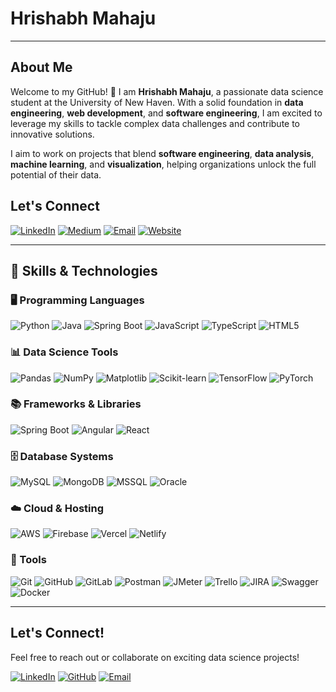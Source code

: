 # Hrishabh Mahaju  
---

## About Me

Welcome to my GitHub! 🎉 I am **Hrishabh Mahaju**, a passionate data science student at the University of New Haven. With a solid foundation in **data engineering**, **web development**, and **software engineering**, I am excited to leverage my skills to tackle complex data challenges and contribute to innovative solutions.  

I aim to work on projects that blend **software engineering**, **data analysis**, **machine learning**, and **visualization**, helping organizations unlock the full potential of their data.  

## Let's Connect

[![LinkedIn](https://img.shields.io/badge/LinkedIn-blue?style=for-the-badge&logo=linkedin&logoColor=white)](http://linkedin.com/in/hrishabh-mahaju-8a515b176/) [![Medium](https://img.shields.io/badge/Medium-black?style=for-the-badge&logo=medium&logoColor=white)](https://medium.com/@hrishabh360) [![Email](https://img.shields.io/badge/Email-red?style=for-the-badge&logo=gmail&logoColor=white)](mailto:mahajuh@gmail.com) [![Website](https://img.shields.io/badge/Website-0A66C2?style=for-the-badge&logo=google-chrome&logoColor=white)](https://hrishabh.com.np)  

---

## 🚀 Skills & Technologies  

### 🖥️ Programming Languages  
![Python](https://img.shields.io/badge/Python-3776AB?style=for-the-badge&logo=python&logoColor=white) ![Java](https://img.shields.io/badge/Java-ED8B00?style=for-the-badge&logo=openjdk&logoColor=white) ![Spring Boot](https://img.shields.io/badge/Spring%20Boot-6DB33F?style=for-the-badge&logo=spring-boot&logoColor=white) ![JavaScript](https://img.shields.io/badge/JavaScript-F7DF1E?style=for-the-badge&logo=javascript&logoColor=black) ![TypeScript](https://img.shields.io/badge/TypeScript-3178C6?style=for-the-badge&logo=typescript&logoColor=white) ![HTML5](https://img.shields.io/badge/HTML5-E34F26?style=for-the-badge&logo=html5&logoColor=white)  

### 📊 Data Science Tools  
![Pandas](https://img.shields.io/badge/Pandas-150458?style=for-the-badge&logo=pandas&logoColor=white) ![NumPy](https://img.shields.io/badge/NumPy-013243?style=for-the-badge&logo=numpy&logoColor=white) ![Matplotlib](https://img.shields.io/badge/Matplotlib-11557c?style=for-the-badge&logo=matplotlib&logoColor=white) ![Scikit-learn](https://img.shields.io/badge/Scikit--learn-F7931E?style=for-the-badge&logo=scikit-learn&logoColor=white) ![TensorFlow](https://img.shields.io/badge/TensorFlow-FF6F00?style=for-the-badge&logo=tensorflow&logoColor=white) ![PyTorch](https://img.shields.io/badge/PyTorch-EE4C2C?style=for-the-badge&logo=pytorch&logoColor=white)  

### 📚 Frameworks & Libraries  
![Spring Boot](https://img.shields.io/badge/Spring%20Boot-6DB33F?style=for-the-badge&logo=spring-boot&logoColor=white) ![Angular](https://img.shields.io/badge/Angular-DD0031?style=for-the-badge&logo=angular&logoColor=white) ![React](https://img.shields.io/badge/React-61DAFB?style=for-the-badge&logo=react&logoColor=black)  

### 🗄️ Database Systems  
![MySQL](https://img.shields.io/badge/MySQL-4479A1?style=for-the-badge&logo=mysql&logoColor=white) ![MongoDB](https://img.shields.io/badge/MongoDB-47A248?style=for-the-badge&logo=mongodb&logoColor=white) ![MSSQL](https://img.shields.io/badge/SQL%20Server-CC2927?style=for-the-badge&logo=microsoft-sql-server&logoColor=white) ![Oracle](https://img.shields.io/badge/Oracle-F80000?style=for-the-badge&logo=oracle&logoColor=white)  

### ☁️ Cloud & Hosting  
![AWS](https://img.shields.io/badge/AWS-232F3E?style=for-the-badge&logo=amazon-aws&logoColor=white) ![Firebase](https://img.shields.io/badge/Firebase-FFCA28?style=for-the-badge&logo=firebase&logoColor=black) ![Vercel](https://img.shields.io/badge/Vercel-000000?style=for-the-badge&logo=vercel&logoColor=white) ![Netlify](https://img.shields.io/badge/Netlify-00C7B7?style=for-the-badge&logo=netlify&logoColor=white)  

### 🔧 Tools  
![Git](https://img.shields.io/badge/Git-F05032?style=for-the-badge&logo=git&logoColor=white) ![GitHub](https://img.shields.io/badge/GitHub-181717?style=for-the-badge&logo=github&logoColor=white) ![GitLab](https://img.shields.io/badge/GitLab-FC6D26?style=for-the-badge&logo=gitlab&logoColor=white) ![Postman](https://img.shields.io/badge/Postman-FF6C37?style=for-the-badge&logo=postman&logoColor=white) ![JMeter](https://img.shields.io/badge/JMeter-D22128?style=for-the-badge&logo=apache-jmeter&logoColor=white) ![Trello](https://img.shields.io/badge/Trello-0052CC?style=for-the-badge&logo=trello&logoColor=white) ![JIRA](https://img.shields.io/badge/JIRA-0052CC?style=for-the-badge&logo=jira&logoColor=white) ![Swagger](https://img.shields.io/badge/Swagger-85EA2D?style=for-the-badge&logo=swagger&logoColor=black) ![Docker](https://img.shields.io/badge/Docker-2496ED?style=for-the-badge&logo=docker&logoColor=white)  


---

## Let's Connect!  

Feel free to reach out or collaborate on exciting data science projects!  

[![LinkedIn](https://img.icons8.com/color/48/000000/linkedin.png)](http://linkedin.com/in/hrishabh-mahaju-8a515b176/) [![GitHub](https://img.icons8.com/ios-glyphs/48/000000/github.png)](https://github.com/your-github-username) [![Email](https://img.icons8.com/color/48/000000/gmail.png)](mailto:hmaha4@unh.newhaven.edu)  

